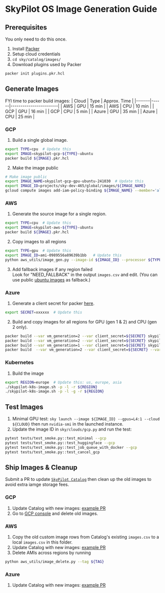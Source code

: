 # SkyPilot OS Image Generation Guide

## Prerequisites
You only need to do this once.
1. Install [Packer](https://developer.hashicorp.com/packer/tutorials/aws-get-started/get-started-install-cli)
2. Setup cloud credentials
3. `cd sky/catalog/images/`
4. Download plugins used by Packer
```bash
packer init plugins.pkr.hcl
```

## Generate Images
FYI time to packer build images:
| Cloud | Type | Approx. Time |
|-------|------|------------------------|
| AWS   | GPU  | 15 min          |
| AWS   | CPU  | 10 min          |
| GCP   | GPU  | 16 min          |
| GCP   | CPU  | 5 min          |
| Azure | GPU  | 35 min          |
| Azure | CPU  | 25 min          |

### GCP
1. Build a single global image.
```bash
export TYPE=cpu  # Update this
export IMAGE=skypilot-gcp-${TYPE}-ubuntu
packer build ${IMAGE}.pkr.hcl
```
2. Make the image public
```bash
# Make image public
export IMAGE_NAME=skypilot-gcp-gpu-ubuntu-241030  # Update this
export IMAGE_ID=projects/sky-dev-465/global/images/${IMAGE_NAME}
gcloud compute images add-iam-policy-binding ${IMAGE_NAME} --member='allAuthenticatedUsers' --role='roles/compute.imageUser'
```

### AWS
1. Generate the source image for a single region.
```bash
export TYPE=cpu  # Update this
export IMAGE=skypilot-aws-${TYPE}-ubuntu
packer build ${IMAGE}.pkr.hcl
```
2. Copy images to all regions
```bash
export TYPE=gpu  # Update this
export IMAGE_ID=ami-0989556a89639b1bb   # Update this
python aws_utils/image_gen.py --image-id ${IMAGE_ID} --processor ${TYPE}
```
3. Add fallback images if any region failed \
Look for "NEED_FALLBACK" in the output `images.csv` and edit. (You can use public [ubuntu images](https://cloud-images.ubuntu.com/locator/ec2/) as fallback.)

### Azure
1. Generate a client secret for packer [here](https://portal.azure.com/?feature.msaljs=true#view/Microsoft_AAD_RegisteredApps/ApplicationMenuBlade/~/Credentials/appId/1d249f23-c22e-4d02-b62b-a6827bd113fe/isMSAApp~/false).
```bash
export SECRET=xxxxxx  # Update this
```
2. Build and copy images for all regions for GPU (gen 1 & 2) and CPU (gen 2 only).
```bash
packer build --var vm_generation=2 --var client_secret=${SECRET} skypilot-azure-cpu-ubuntu.pkr.hcl
packer build --var vm_generation=2 --var client_secret=${SECRET} skypilot-azure-gpu-ubuntu.pkr.hcl
packer build --var vm_generation=1 --var client_secret=${SECRET} skypilot-azure-gpu-ubuntu.pkr.hcl
packer build  --var vm_generation=2 --var client_secret=${SECRET} --var use_grid_driver=true skypilot-azure-gpu-ubuntu.pkr.hcl
```

### Kubernetes
1. Build the image
```bash
export REGION=europe  # Update this: us, europe, asia
./skypilot-k8s-image.sh -p -l -r ${REGION}
./skypilot-k8s-image.sh -p -l -g -r ${REGION}
```

## Test Images
1. Minimal GPU test: `sky launch --image ${IMAGE_ID} --gpus=L4:1 --cloud ${CLOUD}` then run `nvidia-smi` in the launched instance.
2. Update the image ID in `sky/clouds/gcp.py` and run the test:
```bash
pytest tests/test_smoke.py::test_minimal --gcp
pytest tests/test_smoke.py::test_huggingface --gcp
pytest tests/test_smoke.py::test_job_queue_with_docker --gcp
pytest tests/test_smoke.py::test_cancel_gcp
```

## Ship Images & Cleanup
Submit a PR to update [`SkyPilot Catalog`](https://github.com/skypilot-org/skypilot-catalog/tree/master/catalogs) then clean up the old images to avoid extra iamge storage fees.

### GCP
1. Update Catalog with new images: [example PR](https://github.com/skypilot-org/skypilot-catalog/pull/86)
2. Go to [GCP console](https://console.cloud.google.com/compute/images?tab=images&project=sky-dev-465) and delete old images.

### AWS
1. Copy the old custom image rows from Catalog's existing `images.csv` to a local `images.csv` in this folder.
2. Update Catalog with new images: [example PR](https://github.com/skypilot-org/skypilot-catalog/pull/89)
3. Delete AMIs across regions by running
```bash
python aws_utils/image_delete.py --tag ${TAG}
```

### Azure
1. Update Catalog with new images: [example PR](https://github.com/skypilot-org/skypilot-catalog/pull/92)
